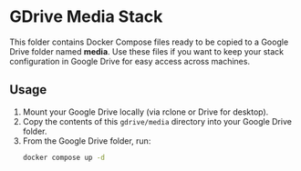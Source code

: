 # GDrive Media Stack

This folder contains Docker Compose files ready to be copied to a Google Drive folder named **media**. Use these files if you want to keep your stack configuration in Google Drive for easy access across machines.

## Usage
1. Mount your Google Drive locally (via rclone or Drive for desktop).
2. Copy the contents of this `gdrive/media` directory into your Google Drive folder.
3. From the Google Drive folder, run:
   ```bash
   docker compose up -d
   ```
